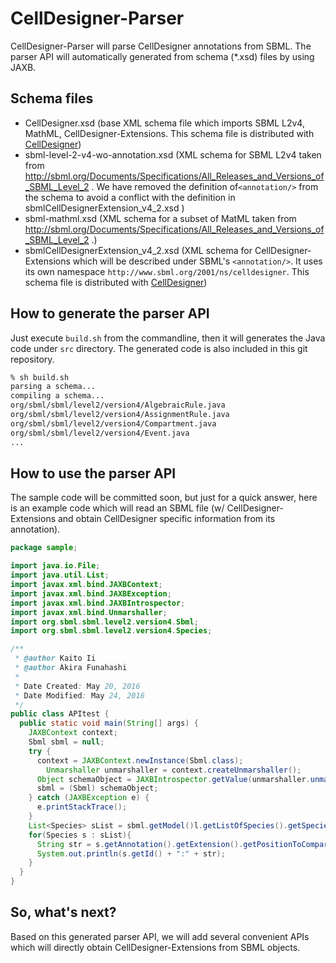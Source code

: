 # CellDesigner-Parser
CellDesigner-Parser will parse CellDesigner annotations from SBML. The parser API will automatically generated from schema (*.xsd) files by using JAXB.

## Schema files
- CellDesigner.xsd (base XML schema file which imports SBML L2v4, MathML, CellDesigner-Extensions. This schema file is distributed with [CellDesigner](http://celldesigner.org))
- sbml-level-2-v4-wo-annotation.xsd (XML schema for SBML L2v4 taken from http://sbml.org/Documents/Specifications/All_Releases_and_Versions_of_SBML_Level_2 . We have removed the definition of```<annotation/>``` from the schema to avoid a conflict with the definition in sbmlCellDesignerExtension_v4_2.xsd )
- sbml-mathml.xsd (XML schema for a subset of MatML taken from http://sbml.org/Documents/Specifications/All_Releases_and_Versions_of_SBML_Level_2 .)
- sbmlCellDesignerExtension_v4_2.xsd (XML schema for CellDesigner-Extensions which will be described under SBML's ```<annotation/>```. It uses its own namespace ```http://www.sbml.org/2001/ns/celldesigner```. This schema file is distributed with [CellDesigner](http://celldesigner.org))

## How to generate the parser API
Just execute ```build.sh``` from the commandline, then it will generates the Java code under ```src``` directory.
The generated code is also included in this git repository.
```sh
% sh build.sh
parsing a schema...
compiling a schema...
org/sbml/sbml/level2/version4/AlgebraicRule.java
org/sbml/sbml/level2/version4/AssignmentRule.java
org/sbml/sbml/level2/version4/Compartment.java
org/sbml/sbml/level2/version4/Event.java
...
```

## How to use the parser API
The sample code will be committed soon, but just for a quick answer, here is an example code which will read an SBML file (w/ CellDesigner-Extensions and obtain CellDesigner specific information from its annotation).
```java
package sample;

import java.io.File;
import java.util.List;
import javax.xml.bind.JAXBContext;
import javax.xml.bind.JAXBException;
import javax.xml.bind.JAXBIntrospector;
import javax.xml.bind.Unmarshaller;
import org.sbml.sbml.level2.version4.Sbml;
import org.sbml.sbml.level2.version4.Species;

/**
 * @author Kaito Ii
 * @author Akira Funahashi
 *
 * Date Created: May 20, 2016
 * Date Modified: May 24, 2016
 */
public class APItest {
  public static void main(String[] args) {
    JAXBContext context;
    Sbml sbml = null;
    try {
      context = JAXBContext.newInstance(Sbml.class);
        Unmarshaller unmarshaller = context.createUnmarshaller();
      Object schemaObject = JAXBIntrospector.getValue(unmarshaller.unmarshal(new File("sample.xml")));
      sbml = (Sbml) schemaObject;
    } catch (JAXBException e) {
      e.printStackTrace();
    }
    List<Species> sList = sbml.getModel()l.getListOfSpecies().getSpecies();
    for(Species s : sList){
      String str = s.getAnnotation().getExtension().getPositionToCompartment();
      System.out.println(s.getId() + ":" + str);
    }
  }
}
```

## So, what's next?
Based on this generated parser API, we will add several convenient APIs which will directly obtain CellDesigner-Extensions from SBML objects.
